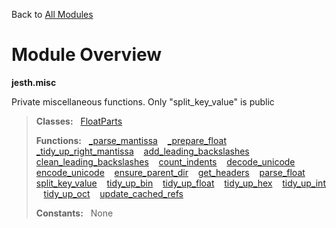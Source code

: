 Back to [All Modules](https://github.com/pyrustic/jesth/blob/master/docs/modules/README.md#readme)

# Module Overview

**jesth.misc**
 
Private miscellaneous functions. Only "split_key_value" is public

> **Classes:** &nbsp; [FloatParts](https://github.com/pyrustic/jesth/blob/master/docs/modules/content/jesth.misc/content/classes/FloatParts.md#class-floatparts)
>
> **Functions:** &nbsp; [\_parse\_mantissa](https://github.com/pyrustic/jesth/blob/master/docs/modules/content/jesth.misc/content/functions.md#_parse_mantissa) &nbsp;&nbsp; [\_prepare\_float](https://github.com/pyrustic/jesth/blob/master/docs/modules/content/jesth.misc/content/functions.md#_prepare_float) &nbsp;&nbsp; [\_tidy\_up\_right\_mantissa](https://github.com/pyrustic/jesth/blob/master/docs/modules/content/jesth.misc/content/functions.md#_tidy_up_right_mantissa) &nbsp;&nbsp; [add\_leading\_backslashes](https://github.com/pyrustic/jesth/blob/master/docs/modules/content/jesth.misc/content/functions.md#add_leading_backslashes) &nbsp;&nbsp; [clean\_leading\_backslashes](https://github.com/pyrustic/jesth/blob/master/docs/modules/content/jesth.misc/content/functions.md#clean_leading_backslashes) &nbsp;&nbsp; [count\_indents](https://github.com/pyrustic/jesth/blob/master/docs/modules/content/jesth.misc/content/functions.md#count_indents) &nbsp;&nbsp; [decode\_unicode](https://github.com/pyrustic/jesth/blob/master/docs/modules/content/jesth.misc/content/functions.md#decode_unicode) &nbsp;&nbsp; [encode\_unicode](https://github.com/pyrustic/jesth/blob/master/docs/modules/content/jesth.misc/content/functions.md#encode_unicode) &nbsp;&nbsp; [ensure\_parent\_dir](https://github.com/pyrustic/jesth/blob/master/docs/modules/content/jesth.misc/content/functions.md#ensure_parent_dir) &nbsp;&nbsp; [get\_headers](https://github.com/pyrustic/jesth/blob/master/docs/modules/content/jesth.misc/content/functions.md#get_headers) &nbsp;&nbsp; [parse\_float](https://github.com/pyrustic/jesth/blob/master/docs/modules/content/jesth.misc/content/functions.md#parse_float) &nbsp;&nbsp; [split\_key\_value](https://github.com/pyrustic/jesth/blob/master/docs/modules/content/jesth.misc/content/functions.md#split_key_value) &nbsp;&nbsp; [tidy\_up\_bin](https://github.com/pyrustic/jesth/blob/master/docs/modules/content/jesth.misc/content/functions.md#tidy_up_bin) &nbsp;&nbsp; [tidy\_up\_float](https://github.com/pyrustic/jesth/blob/master/docs/modules/content/jesth.misc/content/functions.md#tidy_up_float) &nbsp;&nbsp; [tidy\_up\_hex](https://github.com/pyrustic/jesth/blob/master/docs/modules/content/jesth.misc/content/functions.md#tidy_up_hex) &nbsp;&nbsp; [tidy\_up\_int](https://github.com/pyrustic/jesth/blob/master/docs/modules/content/jesth.misc/content/functions.md#tidy_up_int) &nbsp;&nbsp; [tidy\_up\_oct](https://github.com/pyrustic/jesth/blob/master/docs/modules/content/jesth.misc/content/functions.md#tidy_up_oct) &nbsp;&nbsp; [update\_cached\_refs](https://github.com/pyrustic/jesth/blob/master/docs/modules/content/jesth.misc/content/functions.md#update_cached_refs)
>
> **Constants:** &nbsp; None
